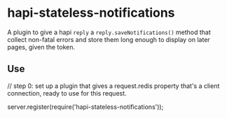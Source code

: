 hapi-stateless-notifications
============================

A plugin to give a hapi `reply` a `reply.saveNotifications()` method that collect non-fatal errors and store them long enough to display on later pages, given the token.

Use
-----

// step 0: set up a plugin that gives a request.redis property that's a client connection, ready to use for this request.

server.register(require('hapi-stateless-notifications'));



